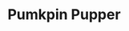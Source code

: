---
layout: item
raw_url: https://prdwebappstorage.blob.core.windows.net/kansaspattons/images/gallery-2009-10-31/img59373.jpg
thumb_url: https://prdwebappstorage.blob.core.windows.net/kansaspattons/images/gallery-2009-10-31/thumb_img59373.jpg
post: blog/2009-10-31-halloween.md
index: 13
title: Pumkpin Pupper
---